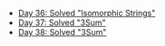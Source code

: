 - [Day 36: Solved "Isomorphic Strings"](./Day36.md)
- [Day 37: Solved "3Sum"](./Day37.md)
- [Day 38: Solved "3Sum"](./Day38.md)
